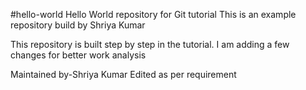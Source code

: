 #hello-world
Hello World repository for Git tutorial
This is an example repository build by Shriya Kumar

This repository is built step by step in the tutorial.
I am adding a few changes for better work analysis

Maintained by-Shriya Kumar
Edited as per requirement
